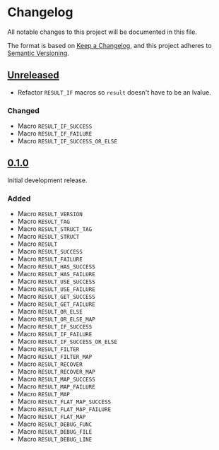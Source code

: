
# Changelog

All notable changes to this project will be documented in this file.

The format is based on [Keep a Changelog](https://keepachangelog.com/en/1.1.0/),
and this project adheres to [Semantic Versioning](https://semver.org/).


## [Unreleased]

- Refactor `RESULT_IF` macros so `result` doesn't have to be an lvalue.

### Changed

- Macro `RESULT_IF_SUCCESS`
- Macro `RESULT_IF_FAILURE`
- Macro `RESULT_IF_SUCCESS_OR_ELSE`


## [0.1.0]

Initial development release.

### Added

- Macro `RESULT_VERSION`
- Macro `RESULT_TAG`
- Macro `RESULT_STRUCT_TAG`
- Macro `RESULT_STRUCT`
- Macro `RESULT`
- Macro `RESULT_SUCCESS`
- Macro `RESULT_FAILURE`
- Macro `RESULT_HAS_SUCCESS`
- Macro `RESULT_HAS_FAILURE`
- Macro `RESULT_USE_SUCCESS`
- Macro `RESULT_USE_FAILURE`
- Macro `RESULT_GET_SUCCESS`
- Macro `RESULT_GET_FAILURE`
- Macro `RESULT_OR_ELSE`
- Macro `RESULT_OR_ELSE_MAP`
- Macro `RESULT_IF_SUCCESS`
- Macro `RESULT_IF_FAILURE`
- Macro `RESULT_IF_SUCCESS_OR_ELSE`
- Macro `RESULT_FILTER`
- Macro `RESULT_FILTER_MAP`
- Macro `RESULT_RECOVER`
- Macro `RESULT_RECOVER_MAP`
- Macro `RESULT_MAP_SUCCESS`
- Macro `RESULT_MAP_FAILURE`
- Macro `RESULT_MAP`
- Macro `RESULT_FLAT_MAP_SUCCESS`
- Macro `RESULT_FLAT_MAP_FAILURE`
- Macro `RESULT_FLAT_MAP`
- Macro `RESULT_DEBUG_FUNC`
- Macro `RESULT_DEBUG_FILE`
- Macro `RESULT_DEBUG_LINE`


[Unreleased]: https://github.com/guillermocalvo/resultlib/compare/main...develop
[0.1.0]: https://github.com/guillermocalvo/resultlib/releases/tag/0.1.0
